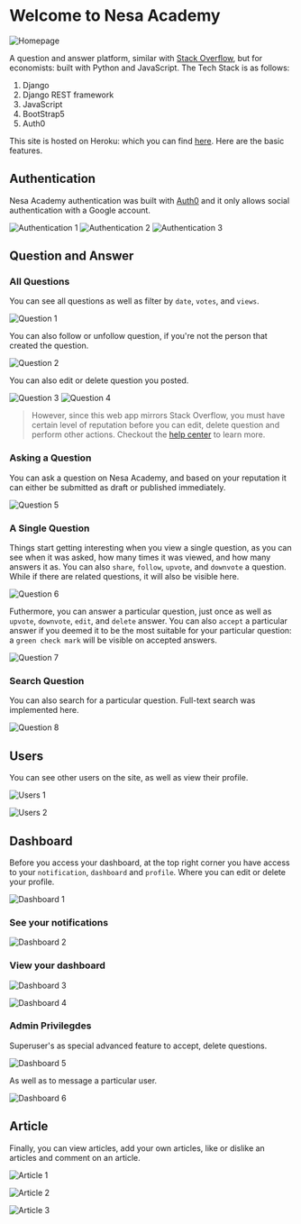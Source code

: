 # Welcome to Nesa Academy

![Homepage](https://imgur.com/r7UZJb6.png)

A question and answer platform, similar with [Stack Overflow](https://stackoverflow.com/), but for economists: built with Python and JavaScript. The Tech Stack is as follows:

1. Django 
2. Django REST framework 
3. JavaScript 
4. BootStrap5
5. Auth0

This site is hosted on Heroku: which you can find [here](https://nesaacademy.herokuapp.com/). Here are the basic features.

## Authentication

Nesa Academy authentication was built with [Auth0](https://auth0.com/) and it only allows social authentication with a Google account.

![Authentication 1](https://imgur.com/y3x7fLN.png)
![Authentication 2](https://imgur.com/YQSjBPZ.png)
![Authentication 3](https://imgur.com/a1liEGO.png)

## Question and Answer

### All Questions

You can see all questions as well as filter by `date`, `votes`, and `views`.

![Question 1](https://imgur.com/YsfsQNO.png)

You can also follow or unfollow question, if you're not the person that created the question.

![Question 2](https://imgur.com/Vmhg22C.png)

You can also edit or delete question you posted.

![Question 3](https://imgur.com/vXltq4o.png)
![Question 4](https://imgur.com/azCj53i.png)

> However, since this web app mirrors Stack Overflow, you must have certain level of reputation before you can edit, delete question and perform other actions. Checkout the [help center](https://nesaacademy.herokuapp.com/help/) to learn more.

### Asking a Question

You can ask a question on Nesa Academy, and based on your reputation it can either be submitted as draft or published immediately.

![Question 5](https://imgur.com/n6N5azG.png)

### A Single Question

Things start getting interesting when you view a single question, as you can see when it was asked, how many times it was viewed, and how many answers it as. You can also `share`, `follow`, `upvote`, and `downvote` a question. While if there are related questions, it will also be visible here.

![Question 6](https://imgur.com/WKaDgAo.png)

Futhermore, you can answer a particular question, just once as well as `upvote`, `downvote`, `edit`, and `delete` answer. You can also `accept` a particular answer if you deemed it to be the most suitable for your particular question: a `green check mark` will be visible on accepted answers.

![Question 7](https://imgur.com/cJpzRez.png)

### Search Question 

You can also search for a particular question. Full-text search was implemented here. 

![Question 8](https://imgur.com/Ny2Qg8m.png)


## Users

You can see other users on the site, as well as view their profile.

![Users 1](https://imgur.com/Q2uRbZu.png)

![Users 2](https://imgur.com/pKny0fZ.png)


## Dashboard

Before you access your dashboard, at the top right corner you have access to your `notification`, `dashboard` and `profile`. Where you can edit or delete your profile.

![Dashboard 1](https://imgur.com/WSxXV5x.png)

### See your notifications

![Dashboard 2](https://imgur.com/OMPlVwX.png)

### View your dashboard

![Dashboard 3](https://imgur.com/6CNTskQ.png)

![Dashboard 4](https://imgur.com/bRPjyi7.png)

### Admin Privilegdes

Superuser's as special advanced feature to accept, delete questions.

![Dashboard 5](https://imgur.com/bb6fqaY.png)

As well as to message a particular user.

![Dashboard 6](https://imgur.com/YiUMPEp.png)


## Article

Finally, you can view articles, add your own articles, like or dislike an articles and comment on an article.

![Article 1](https://imgur.com/nXSslXP.png)

![Article 2](https://imgur.com/gH95KqN.png)

![Article 3](https://imgur.com/Ke0G1yd.png)




